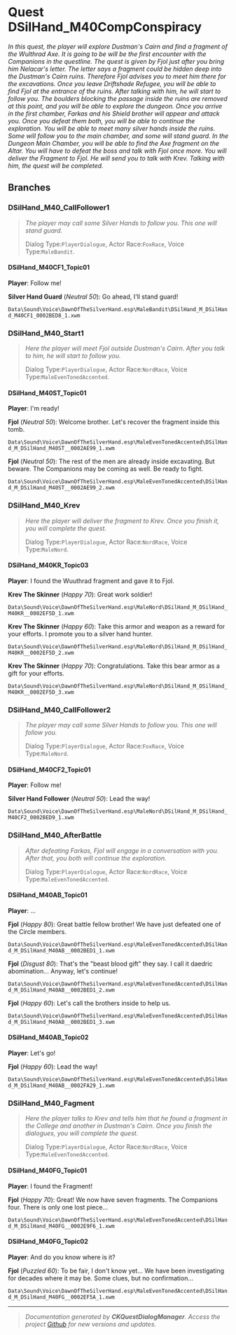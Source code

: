 # Quest DSilHand_M40CompConspiracy

_In this quest, the player will explore Dustman's Cairn and find a fragment of the Wulthrad Axe. It is going to be will be the first encounter with the Companions in the questline. The quest is given by Fjol just after you bring him Nelacar's letter. The letter says a fragment could be hidden deep into the Dustman's Cairn ruins. Therefore Fjol advises you to meet him there for the excavations. Once you leave Driftshade Refugee, you will be able to find Fjol at the entrance of the ruins. After talking with him, he will start to follow you. The boulders blocking the passage inside the ruins are removed at this point, and you will be able to explore the dungeon. Once you arrive in the first chamber, Farkas and his Shield brother will appear and attack you. Once you defeat them both, you will be able to continue the exploration. You will be able to meet many silver hands inside the ruins. Some will follow you to the main chamber, and some will stand guard. In the Dungeon Main Chamber, you will be able to find the Axe fragment on the Altar. You will have to defeat the boss and talk with Fjol once more. You will deliver the Fragment to Fjol. He will send you to talk with Krev. Talking with him, the quest will be completed._

## Branches
### DSilHand_M40_CallFollower1
> _The player may call some Silver Hands to follow you. This one will stand guard._
> 
> Dialog Type:``PlayerDialogue``, Actor Race:``FoxRace``, Voice Type:``MaleBandit``.

#### DSilHand_M40CF1_Topic01

**Player**: Follow me!

**Silver Hand Guard** (*Neutral 50*): Go ahead, I'll stand guard!    

``Data\Sound\Voice\DawnOfTheSilverHand.esp\MaleBandit\DSilHand_M_DSilHand_M40CF1_0002BED8_1.xwm``    


### DSilHand_M40_Start1
> _Here the player will meet Fjol outside Dustman's Cairn.  After you talk to him, he will start to follow you._
> 
> Dialog Type:``PlayerDialogue``, Actor Race:``NordRace``, Voice Type:``MaleEvenTonedAccented``.

#### DSilHand_M40ST_Topic01

**Player**: I'm ready!

**Fjol** (*Neutral 50*): Welcome brother.  Let's recover the fragment inside this tomb.    

``Data\Sound\Voice\DawnOfTheSilverHand.esp\MaleEvenTonedAccented\DSilHand_M_DSilHand_M40ST__0002AE99_1.xwm``    

**Fjol** (*Neutral 50*): The rest of the men are already inside excavating. But beware. The Companions may be coming as well. Be ready to fight.    

``Data\Sound\Voice\DawnOfTheSilverHand.esp\MaleEvenTonedAccented\DSilHand_M_DSilHand_M40ST__0002AE99_2.xwm``    


### DSilHand_M40_Krev
> _Here the player will deliver the fragment to Krev. Once you finish it, you will complete the quest._
> 
> Dialog Type:``PlayerDialogue``, Actor Race:``NordRace``, Voice Type:``MaleNord``.

#### DSilHand_M40KR_Topic03

**Player**: I found the Wuuthrad fragment and gave it to Fjol.

**Krev The Skinner** (*Happy 70*): Great work soldier!    

``Data\Sound\Voice\DawnOfTheSilverHand.esp\MaleNord\DSilHand_M_DSilHand_M40KR__0002EF5D_1.xwm``    

**Krev The Skinner** (*Happy 60*): Take this armor and weapon as a reward for your efforts. I promote you to  a silver hand hunter.    

``Data\Sound\Voice\DawnOfTheSilverHand.esp\MaleNord\DSilHand_M_DSilHand_M40KR__0002EF5D_2.xwm``    

**Krev The Skinner** (*Happy 70*): Congratulations. Take this bear armor as a gift for your efforts.    

``Data\Sound\Voice\DawnOfTheSilverHand.esp\MaleNord\DSilHand_M_DSilHand_M40KR__0002EF5D_3.xwm``    


### DSilHand_M40_CallFollower2
> _The player may call some Silver Hands to follow you. This one will follow you._
> 
> Dialog Type:``PlayerDialogue``, Actor Race:``FoxRace``, Voice Type:``MaleNord``.

#### DSilHand_M40CF2_Topic01

**Player**: Follow me!

**Silver Hand Follower** (*Neutral 50*): Lead the way!    

``Data\Sound\Voice\DawnOfTheSilverHand.esp\MaleNord\DSilHand_M_DSilHand_M40CF2_0002BED9_1.xwm``    


### DSilHand_M40_AfterBattle
> _After defeating Farkas, Fjol will engage in a conversation with you. After that, you both will continue the exploration._
> 
> Dialog Type:``PlayerDialogue``, Actor Race:``NordRace``, Voice Type:``MaleEvenTonedAccented``.

#### DSilHand_M40AB_Topic01

**Player**: ...

**Fjol** (*Happy 80*): Great battle fellow brother! We have just defeated one of the Circle members.    

``Data\Sound\Voice\DawnOfTheSilverHand.esp\MaleEvenTonedAccented\DSilHand_M_DSilHand_M40AB__0002BED1_1.xwm``    

**Fjol** (*Disgust 80*): That's the "beast blood gift" they say. I call it daedric abomination...  Anyway, let's continue!    

``Data\Sound\Voice\DawnOfTheSilverHand.esp\MaleEvenTonedAccented\DSilHand_M_DSilHand_M40AB__0002BED1_2.xwm``    

**Fjol** (*Happy 60*): Let's call the brothers inside to help us.     

``Data\Sound\Voice\DawnOfTheSilverHand.esp\MaleEvenTonedAccented\DSilHand_M_DSilHand_M40AB__0002BED1_3.xwm``    


#### DSilHand_M40AB_Topic02

**Player**: Let's go!

**Fjol** (*Happy 60*): Lead the way!    

``Data\Sound\Voice\DawnOfTheSilverHand.esp\MaleEvenTonedAccented\DSilHand_M_DSilHand_M40AB__0002FA29_1.xwm``    


### DSilHand_M40_Fagment
> _Here the player talks to Krev and tells him that he found a fragment in the College and another in Dustman's Cairn. Once you finish the dialogues, you will complete the quest._
> 
> Dialog Type:``PlayerDialogue``, Actor Race:``NordRace``, Voice Type:``MaleEvenTonedAccented``.

#### DSilHand_M40FG_Topic01

**Player**: I found the Fragment!

**Fjol** (*Happy 70*): Great! We now have seven fragments. The Companions four.  There is only one lost piece...    

``Data\Sound\Voice\DawnOfTheSilverHand.esp\MaleEvenTonedAccented\DSilHand_M_DSilHand_M40FG__0002E9F6_1.xwm``    


#### DSilHand_M40FG_Topic02

**Player**: And do you know where is it?

**Fjol** (*Puzzled 60*): To be fair, I don't know yet... We have been investigating for decades where it may be. Some clues, but no confirmation...    

``Data\Sound\Voice\DawnOfTheSilverHand.esp\MaleEvenTonedAccented\DSilHand_M_DSilHand_M40FG__0002EF5A_1.xwm``    





*****

> _Documentation generated by **CKQuestDialogManager**. Access the project <a href="https://github.com/AndersonPaschoalon/CreationKit-DialogDocGen.git" target="_blank">Github</a> for new versions and updates._

